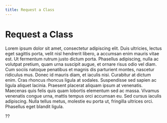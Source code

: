 ```yaml
---
title: Request a Class
---
```


# Request a Class

Lorem ipsum dolor sit amet, consectetur adipiscing elit. Duis ultricies, lectus eget sagittis porta, velit nisl hendrerit libero, a accumsan enim mauris vitae est. Ut fermentum rutrum justo dictum porta. Phasellus adipiscing, nulla ac volutpat pretium, quam urna suscipit augue, et ornare risus odio vel diam. Cum sociis natoque penatibus et magnis dis parturient montes, nascetur ridiculus mus. Donec id mauris diam, et iaculis nisi. Curabitur at dictum enim. Cras rhoncus rhoncus ligula at sodales. Suspendisse sed sapien ac ligula aliquet lacinia. Praesent placerat aliquam ipsum at venenatis. Maecenas quis felis quis quam lobortis elementum sed ac massa. Vivamus venenatis congue urna, mattis tempus orci accumsan eu. Sed cursus iaculis adipiscing. Nulla tellus metus, molestie eu porta ut, fringilla ultrices orci. Phasellus eget blandit ligula.

??